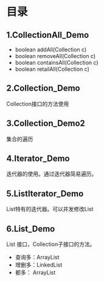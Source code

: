 ﻿# 目录
## 1.CollectionAll_Demo 
+ boolean addAll(Collection c)
+ boolean removeAll(Collection c)
+ boolean containsAll(Collection c)
+ boolean retailAll(Collection c)

## 2.Collection_Demo 
Collection接口的方法使用  
## 3.Collection_Demo2 
集合的遍历  
## 4.Iterator_Demo 
迭代器的使用。通过迭代器简易遍历。  
## 5.ListIterator_Demo 
List特有的迭代器。可以并发修改List  
## 6.List_Demo 
List 接口，Collection子接口的方法。   
         
 + 查询多：ArrayList
 + 增删多：LinkedList
 +  都多： ArrayList